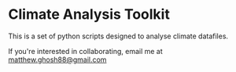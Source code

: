 # Climate Analysis Toolkit


This is a set of python scripts designed to analyse climate datafiles.

If you're interested in collaborating, email me at matthew.ghosh88@gmail.com
